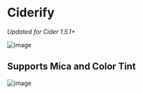 # Ciderify

*Updated for Cider 1.5.1+*

![image](https://user-images.githubusercontent.com/49113086/176977151-1be2b386-a0b5-44cc-84f2-dcb24dc0c8e7.png)

## Supports Mica and Color Tint
![image](https://user-images.githubusercontent.com/49113086/176979180-8c5f75d0-9541-41f4-b88e-91b01088b013.png)
